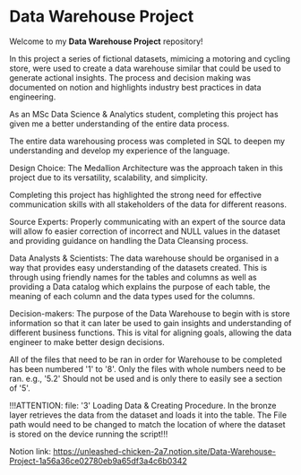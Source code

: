 # Data Warehouse Project

Welcome to my **Data Warehouse Project** repository!

In this project a series of fictional datasets, mimicing a motoring and cycling store, were used to create a data warehouse similar that could be used to generate actional insights. The process and decision making was documented on notion and highlights industry best practices in data engineering.

As an MSc Data Science & Analytics student, completing this project has given me a better understanding of the entire data process.

The entire data warehousing process was completed in SQL to deepen my understanding and develop my experience of the language.

Design Choice: The Medallion Architecture was the approach taken in this project due to its versatility, scalability, and simplicity.

Completing this project has highlighted the strong need for effective communication skills with all stakeholders of the data for different reasons.

Source Experts:
Properly communicating with an expert of the source data will allow fo easier correction of incorrect and NULL values in the dataset and providing guidance on handling the Data Cleansing process.

Data Analysts & Scientists:
The data warehouse should be organised in a way that provides easy understanding of the datasets created. This is through using friendly names for the tables and columns as well as providing a Data catalog which explains the purpose of each table, the meaning of each column and the data types used for the columns.

Decision-makers:
The purpose of the Data Warehouse to begin with is store information so that it can later be used to gain insights and understanding of different business functions. This is vital for aligning goals, allowing the data engineer to make better design decisions.

All of the files that need to be ran in order for Warehouse to be completed has been numbered '1' to '8'. Only the files with whole numbers need to be ran. e.g., '5.2' Should not be used and is only there to easily see a section of '5'.

!!!ATTENTION:  file: '3' Loading Data & Creating Procedure. In the bronze layer retrieves the data from the dataset and loads it into the table. The File path would need to be changed to match the location of where the dataset is stored on the device running the script!!!

Notion link: https://unleashed-chicken-2a7.notion.site/Data-Warehouse-Project-1a56a36ce02780eb9a65df3a4c6b0342
